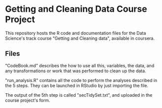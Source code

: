 # Getting and Cleaning Data Course Project

This repository hosts the R code and documentation files for the Data Science's track course "Getting and Cleaning data", available in coursera.

## Files

"CodeBook.md" describes the how to use all this, variables, the data, and any transformations or work that was performed to clean up the data.

"run_analysis.R" contains all the code to perform the analyses described in the 5 steps. They can be launched in RStudio by just importing the file.

The output of the 5th step is called "secTidySet.txt", and uploaded in the course project's form.
